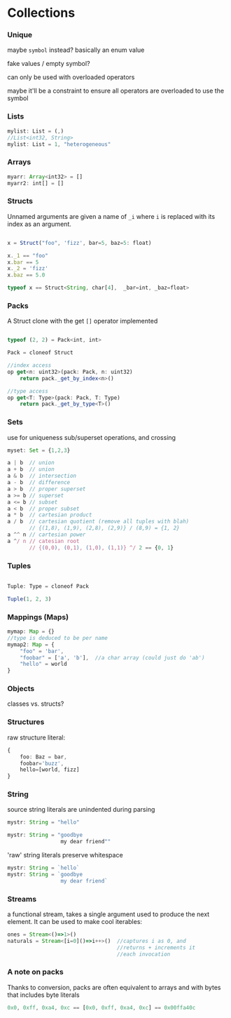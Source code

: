 
# Collections

### Unique

maybe `symbol` instead?
basically an enum value

fake values / empty symbol?

can only be used with overloaded operators

maybe it'll be a constraint to ensure all operators are overloaded to use the symbol

### Lists

```TypeScript
mylist: List = (,)
//List<int32, String>
mylist: List = 1, "heterogeneous"
```

### Arrays

```TypeScript
myarr: Array<int32> = []
myarr2: int[] = []
```

### Structs

Unnamed arguments are given a name of `_i` where `i` is replaced with
its index as an argument.

```TypeScript

x = Struct("foo", 'fizz', bar=5, baz=5: float)

x._1 == "foo"
x.bar == 5
x._2 = 'fizz'
x.baz == 5.0

typeof x == Struct<String, char[4],  _bar=int, _baz=float>

```

### Packs

A Struct clone with the get `[]` operator implemented

```TypeScript

typeof (2, 2) = Pack<int, int>

Pack = cloneof Struct

//index access
op get<n: uint32>(pack: Pack, n: uint32)
    return pack._get_by_index<n>()

//type access
op get<T: Type>(pack: Pack, T: Type)
    return pack._get_by_type<T>()

```

### Sets

use for uniqueness sub/superset operations, and crossing

```TypeScript
myset: Set = {1,2,3}
```

```TypeScript
a | b  // union
a + b  // union
a & b  // intersection
a - b  // difference
a > b  // proper superset
a >= b // superset
a <= b // subset
a < b  // proper subset
a * b  // cartesian product
a / b  // cartesian quotient (remove all tuples with blah)
       // {(1,8), (1,9), (2,8), (2,9)} / (8,9) = {1, 2}
a ^^ n // cartesian power
a ^/ n // catesian root
       // {(0,0), (0,1), (1,0), (1,1)} ^/ 2 == {0, 1}
```

### Tuples

```TypeScript

Tuple: Type = cloneof Pack

Tuple(1, 2, 3)

```

### Mappings (Maps)

```TypeScript
mymap: Map = {}
//type is deduced to be per name
mymap2: Map = {
    "foo" = 'bar',
    "foobar" = ['a', 'b'],  //a char array (could just do 'ab')
    "hello" = world
}
```

### Objects

classes vs. structs?

### Structures

raw structure literal:
```TypeScript
{
    foo: Baz = bar,
    foobar='buzz',
    hello=[world, fizz]
}
```

### String

source string literals are unindented during parsing

```TypeScript
mystr: String = "hello"

mystr: String = "goodbye
                 my dear friend""
```

'raw' string literals preserve whitespace

```TypeScript
mystr: String = `hello`
mystr: String = `goodbye
                 my dear friend`
```

### Streams

a functional stream, takes a single argument used 
to produce the next element. It can be used to make
cool iterables:

```TypeScript
ones = Stream<()=>1>()
naturals = Stream<[i=0]()=>i++>()  //captures i as 0, and 
                                   //returns + increments it
                                   //each invocation
```

### A note on packs

Thanks to conversion, packs are often equivalent to arrays
and with bytes that includes byte literals

```TypeScript
0x0, 0xff, 0xa4, 0xc == [0x0, 0xff, 0xa4, 0xc] == 0x00ffa40c
```
